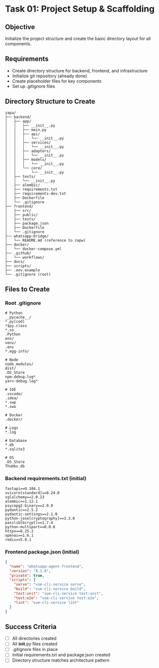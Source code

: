 # Task 01: Project Setup & Scaffolding

## Objective
Initialize the project structure and create the basic directory layout for all components.

## Requirements
- Create directory structure for backend, frontend, and infrastructure
- Initialize git repository (already done)
- Create placeholder files for key components
- Set up .gitignore files

## Directory Structure to Create

```
zapa/
├── backend/
│   ├── app/
│   │   ├── __init__.py
│   │   ├── main.py
│   │   ├── api/
│   │   │   └── __init__.py
│   │   ├── services/
│   │   │   └── __init__.py
│   │   ├── adapters/
│   │   │   └── __init__.py
│   │   ├── models/
│   │   │   └── __init__.py
│   │   └── core/
│   │       └── __init__.py
│   ├── tests/
│   │   └── __init__.py
│   ├── alembic/
│   ├── requirements.txt
│   ├── requirements-dev.txt
│   ├── Dockerfile
│   └── .gitignore
├── frontend/
│   ├── src/
│   ├── public/
│   ├── tests/
│   ├── package.json
│   ├── Dockerfile
│   └── .gitignore
├── whatsapp-bridge/
│   └── README.md (reference to zapw)
├── docker/
│   └── docker-compose.yml
├── .github/
│   └── workflows/
├── docs/
├── scripts/
├── .env.example
└── .gitignore (root)
```

## Files to Create

### Root .gitignore
```
# Python
__pycache__/
*.py[cod]
*$py.class
*.so
.Python
env/
venv/
.env
*.egg-info/

# Node
node_modules/
dist/
.DS_Store
npm-debug.log*
yarn-debug.log*

# IDE
.vscode/
.idea/
*.swp
*.swo

# Docker
.docker/

# Logs
*.log

# Database
*.db
*.sqlite3

# OS
.DS_Store
Thumbs.db
```

### Backend requirements.txt (initial)
```
fastapi==0.104.1
uvicorn[standard]==0.24.0
sqlalchemy==2.0.23
alembic==1.12.1
psycopg2-binary==2.9.9
pydantic==2.5.2
pydantic-settings==2.1.0
python-jose[cryptography]==3.3.0
passlib[bcrypt]==1.7.4
python-multipart==0.0.6
httpx==0.25.2
openai==1.6.1
redis==5.0.1
```

### Frontend package.json (initial)
```json
{
  "name": "whatsapp-agent-frontend",
  "version": "0.1.0",
  "private": true,
  "scripts": {
    "serve": "vue-cli-service serve",
    "build": "vue-cli-service build",
    "test:unit": "vue-cli-service test:unit",
    "test:e2e": "vue-cli-service test:e2e",
    "lint": "vue-cli-service lint"
  }
}
```

## Success Criteria
- [ ] All directories created
- [ ] All __init__.py files created
- [ ] .gitignore files in place
- [ ] Initial requirements.txt and package.json created
- [ ] Directory structure matches architecture pattern